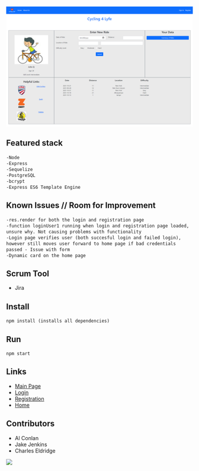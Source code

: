 ![Main Page3](./templates/assets/img/screenshot-of-home.png)

## Featured stack

    -Node
    -Express
    -Sequelize
    -PostgreSQL
    -bcrypt
    -Express ES6 Template Engine
    
## Known Issues // Room for Improvement

    -res.render for both the login and registration page 
    -function loginUser1 running when login and registration page loaded, unsure why. Not causing problems with functionality
    -Login page verifies user (both succesful login and failed login), however still moves user forward to home page if bad credentials passed - Issue with form
    -Dynamic card on the home page
    
## Scrum Tool 
- Jira 

## Install

    npm install (installs all dependencies)

## Run

    npm start

## Links

- [Main Page](https://cycling4life.herokuapp.com/)
- [Login](https://cycling4life.herokuapp.com/login)
- [Registration](https://cycling4life.herokuapp.com/registration)
- [Home](https://cycling4life.herokuapp.com/home)


## Contributors

- Al Conlan 
- Jake Jenkins 
- Charles Eldridge

<a href="https://github.com/jakejenk/DC_Full_Stack/graphs/contributors">
  <img src="https://contrib.rocks/image?repo=jakejenk/DC_Full_Stack" />
</a>
